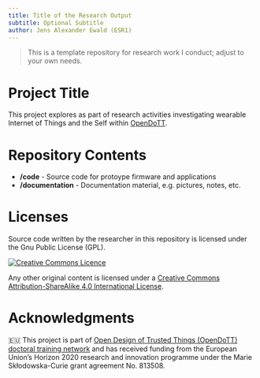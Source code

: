 ```yaml
---
title: Title of the Research Output
subtitle: Optional Subtitle
author: Jens Alexander Ewald (ESR1)
---
```


> This is a template repository for research work I conduct; adjust to your own needs.

# Project Title

This project explores <aims and objectives here> as part of research activities investigating wearable Internet of Things and the Self within [OpenDoTT](https://opendott.org.).

# Repository Contents

* **/code** - Source code for protoype firmware and applications
* **/documentation** - Documentation material, e.g. pictures, notes, etc.

# Licenses

Source code written by the researcher in this repository is licensed under the Gnu Public License (GPL).

[![Creative Commons Licence](https://i.creativecommons.org/l/by-sa/4.0/88x31.png)](http://creativecommons.org/licenses/by-sa/4.0/)

Any other original content is licensed under a [Creative Commons Attribution-ShareAlike 4.0 International License](http://creativecommons.org/licenses/by-sa/4.0/).


# Acknowledgments

🇪🇺 This project is part of [Open Design of Trusted Things (OpenDoTT) doctoral training network](https://opendott.org.) and has received funding from the European Union’s Horizon 2020 research and innovation programme under the Marie Skłodowska-Curie grant agreement No. 813508.